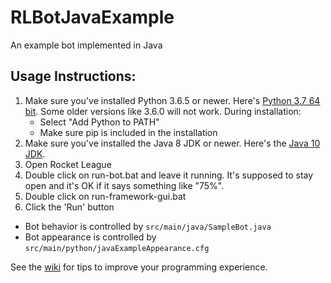 # RLBotJavaExample
An example bot implemented in Java

## Usage Instructions:

1. Make sure you've installed Python 3.6.5 or newer. Here's [Python 3.7 64 bit](https://www.python.org/ftp/python/3.7.0/python-3.7.0-amd64.exe). Some older versions like 3.6.0 will not work. During installation:
   - Select "Add Python to PATH"
   - Make sure pip is included in the installation
2. Make sure you've installed the Java 8 JDK or newer. Here's the [Java 10 JDK](http://www.oracle.com/technetwork/java/javase/downloads/jdk10-downloads-4416644.html).
3. Open Rocket League
4. Double click on run-bot.bat and leave it running. It's supposed to stay
open and it's OK if it says something like "75%".
5. Double click on run-framework-gui.bat
6. Click the 'Run' button

- Bot behavior is controlled by `src/main/java/SampleBot.java`
- Bot appearance is controlled by `src/main/python/javaExampleAppearance.cfg`

See the [wiki](https://github.com/RLBot/RLBotJavaExample/wiki)
for tips to improve your programming experience.
